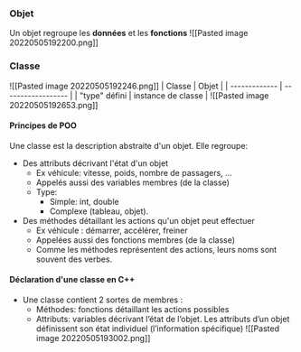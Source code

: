 ### Objet
Un objet regroupe les **données** et les **fonctions**
![[Pasted image 20220505192200.png]]
### Classe
![[Pasted image 20220505192246.png]]
| Classe        | Objet              |
| ------------- | ------------------ |
| "type" défini | instance de classe |
![[Pasted image 20220505192653.png]]
#### Principes de POO
Une classe est la description abstraite d'un objet. Elle regroupe: 
- Des attributs décrivant l'état d'un objet
	- Ex véhicule: vitesse, poids, nombre de passagers, …
	- Appelés aussi des variables membres (de la classe)
	- Type:
		- Simple: int, double
		- Complexe (tableau, objet). 
- Des méthodes détaillant les actions qu'un objet peut effectuer 
	- Ex véhicule : démarrer, accélérer, freiner
	- Appelées aussi des fonctions membres (de la classe)
	- Comme les méthodes représentent des actions, leurs noms sont souvent des verbes.

#### Déclaration d'une classe en C++
- Une classe contient 2 sortes de membres : 
	- Méthodes: fonctions détaillant les actions possibles
	- Attributs: variables décrivant l’état de l’objet. 
	Les attributs d’un objet définissent son état individuel (l’information spécifique)
![[Pasted image 20220505193002.png]]
